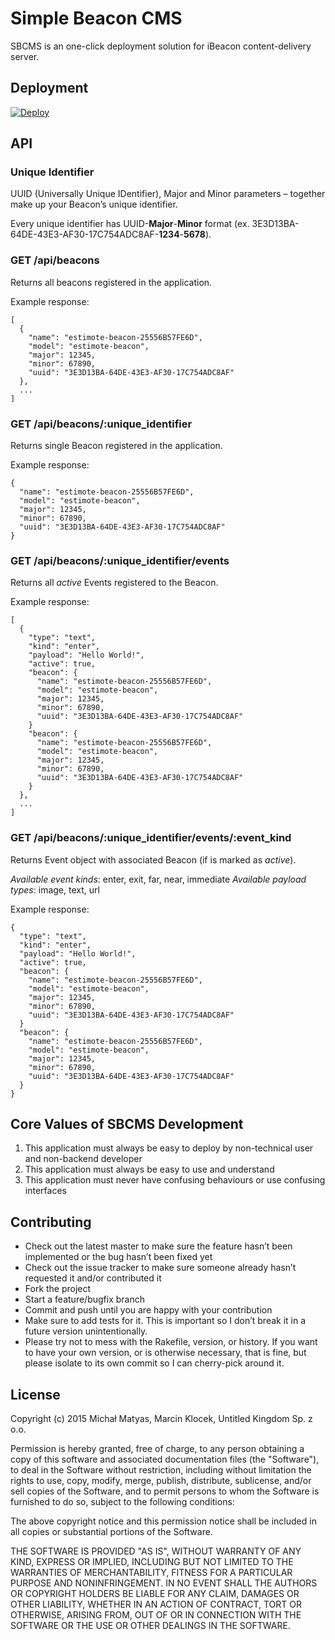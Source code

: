 # Simple Beacon CMS

SBCMS is an one-click deployment solution for iBeacon content-delivery server.

## Deployment

[![Deploy](https://www.herokucdn.com/deploy/button.svg)](https://heroku.com/deploy?template=https://github.com/growthrepublic/sbcms/tree/stable)

## API

### Unique Identifier

UUID (Universally Unique IDentifier), Major and Minor parameters – together make up your Beacon’s unique identifier.

Every unique identifier has UUID-**Major**-**Minor** format (ex. 3E3D13BA-64DE-43E3-AF30-17C754ADC8AF-**1234**-**5678**).

### GET /api/beacons

Returns all beacons registered in the application.

Example response:

    [
      {
        "name": "estimote-beacon-25556B57FE6D",
        "model": "estimote-beacon",
        "major": 12345,
        "minor": 67890,
        "uuid": "3E3D13BA-64DE-43E3-AF30-17C754ADC8AF"
      },
      ...
    ]

### GET /api/beacons/:unique_identifier

Returns single Beacon registered in the application.

Example response:

    {
      "name": "estimote-beacon-25556B57FE6D",
      "model": "estimote-beacon",
      "major": 12345,
      "minor": 67890,
      "uuid": "3E3D13BA-64DE-43E3-AF30-17C754ADC8AF"
    }

### GET /api/beacons/:unique_identifier/events

Returns all *active* Events registered to the Beacon.

Example response:

    [
      {
        "type": "text",
        "kind": "enter",
        "payload": "Hello World!",
        "active": true,
        "beacon": {
          "name": "estimote-beacon-25556B57FE6D",
          "model": "estimote-beacon",
          "major": 12345,
          "minor": 67890,
          "uuid": "3E3D13BA-64DE-43E3-AF30-17C754ADC8AF"
        }
        "beacon": {
          "name": "estimote-beacon-25556B57FE6D",
          "model": "estimote-beacon",
          "major": 12345,
          "minor": 67890,
          "uuid": "3E3D13BA-64DE-43E3-AF30-17C754ADC8AF"
        }
      }, 
      ... 
    ]

### GET /api/beacons/:unique_identifier/events/:event_kind

Returns Event object with associated Beacon (if is marked as *active*).

*Available event kinds*: enter, exit, far, near, immediate
*Available payload types*: image, text, url

Example response:

    {
      "type": "text",
      "kind": "enter",
      "payload": "Hello World!",
      "active": true,
      "beacon": {
        "name": "estimote-beacon-25556B57FE6D",
        "model": "estimote-beacon",
        "major": 12345,
        "minor": 67890,
        "uuid": "3E3D13BA-64DE-43E3-AF30-17C754ADC8AF"
      }
      "beacon": {
        "name": "estimote-beacon-25556B57FE6D",
        "model": "estimote-beacon",
        "major": 12345,
        "minor": 67890,
        "uuid": "3E3D13BA-64DE-43E3-AF30-17C754ADC8AF"
      }
    }


## Core Values of SBCMS Development

1. This application must always be easy to deploy by non-technical user and non-backend developer
2. This application must always be easy to use and understand
3. This application must never have confusing behaviours or use confusing interfaces

## Contributing

* Check out the latest master to make sure the feature hasn’t been implemented or the bug hasn’t been fixed yet
* Check out the issue tracker to make sure someone already hasn’t requested it and/or contributed it
* Fork the project
* Start a feature/bugfix branch
* Commit and push until you are happy with your contribution
* Make sure to add tests for it. This is important so I don’t break it in a future version unintentionally.
* Please try not to mess with the Rakefile, version, or history. If you want to have your own version, or is otherwise necessary, that is fine, but please isolate to its own commit so I can cherry-pick around it.

## License

Copyright (c) 2015 Michał Matyas, Marcin Klocek, Untitled Kingdom Sp. z o.o.

Permission is hereby granted, free of charge, to any person obtaining a copy of this software and associated documentation files (the "Software"), to deal in the Software without restriction, including without limitation the rights to use, copy, modify, merge, publish, distribute, sublicense, and/or sell copies of the Software, and to permit persons to whom the Software is furnished to do so, subject to the following conditions:

The above copyright notice and this permission notice shall be included in all copies or substantial portions of the Software.

THE SOFTWARE IS PROVIDED "AS IS", WITHOUT WARRANTY OF ANY KIND, EXPRESS OR IMPLIED, INCLUDING BUT NOT LIMITED TO THE WARRANTIES OF MERCHANTABILITY, FITNESS FOR A PARTICULAR PURPOSE AND NONINFRINGEMENT. IN NO EVENT SHALL THE AUTHORS OR COPYRIGHT HOLDERS BE LIABLE FOR ANY CLAIM, DAMAGES OR OTHER LIABILITY, WHETHER IN AN ACTION OF CONTRACT, TORT OR OTHERWISE, ARISING FROM, OUT OF OR IN CONNECTION WITH THE SOFTWARE OR THE USE OR OTHER DEALINGS IN THE SOFTWARE.
